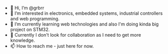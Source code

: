 - 👋 Hi, I’m @grbrr
- 👀 I’m interested in electronics, embedded systems, industrial controllers and web programming.
- 🌱 I’m currently learning web technologies and also I'm doing kinda big project on STM32.
- 💞️ Currently I don't look for collaboration as I need to get more knowledge.
- 📫 How to reach me - just here for now.

<!---
grbrr/grbrr is a ✨ special ✨ repository because its `README.md` (this file) appears on your GitHub profile.
You can click the Preview link to take a look at your changes.
--->
